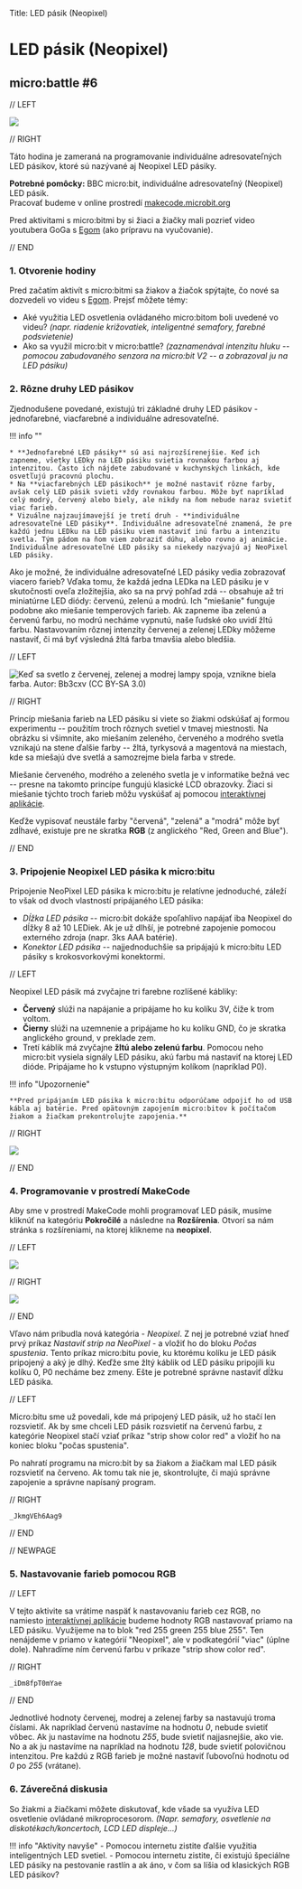 Title:   	LED pásik (Neopixel)

# LED pásik (Neopixel)
## micro:battle #6

// LEFT

![](images/ego_led.jpeg)

// RIGHT

<div markdown="1" class="lection-desc">
Táto hodina je zameraná na programovanie individuálne adresovateľných LED pásikov, ktoré sú  nazývané aj Neopixel LED pásiky.
</div>

**Potrebné pomôcky:** BBC micro:bit, individuálne adresovateľný (Neopixel) LED pásik.  
Pracovať budeme v online prostredí [makecode.microbit.org](https://makecode.microbit.org/)


Pred aktivitami s micro:bitmi by si žiaci a žiačky mali pozrieť video youtubera GoGa s [Egom](https://youtu.be/3__VZ8dq7-s) (ako prípravu na vyučovanie).

// END

### 1. Otvorenie hodiny

Pred začatím aktivít s micro:bitmi sa žiakov a žiačok spýtajte, čo nové sa dozvedeli vo videu s [Egom](https://youtu.be/3__VZ8dq7-s). Prejsť môžete témy:

* Aké využitia LED osvetlenia ovládaného micro:bitom boli uvedené vo videu? *(napr. riadenie križovatiek, inteligentné semafory, farebné podsvietenie)*
* Ako sa využil micro:bit v micro:battle? *(zaznamenával intenzitu hluku -- pomocou zabudovaného senzora na micro:bit V2 -- a zobrazoval ju na LED pásiku)*


### 2. Rôzne druhy LED pásikov

Zjednodušene povedané, existujú tri základné druhy LED pásikov - jednofarebné, viacfarebné a individuálne adresovateľné.

!!! info ""

	* **Jednofarebné LED pásiky** sú asi najrozšírenejšie. Keď ich zapneme, všetky LEDky na LED pásiku svietia rovnakou farbou aj intenzitou. Často ich nájdete zabudované v kuchynských linkách, kde osvetľujú pracovnú plochu.
	* Na **viacfarebných LED pásikoch** je možné nastaviť rôzne farby, avšak celý LED pásik svieti vždy rovnakou farbou. Môže byť napríklad celý modrý, červený alebo biely, ale nikdy na ňom nebude naraz svietiť viac farieb.
	* Vizuálne najzaujímavejší je tretí druh - **individuálne adresovateľné LED pásiky**. Individuálne adresovateľné znamená, že pre každú jednu LEDku na LED pásiku viem nastaviť inú farbu a intenzitu svetla. Tým pádom na ňom viem zobraziť dúhu, alebo rovno aj animácie. Individuálne adresovateľné LED pásiky sa niekedy nazývajú aj NeoPixel LED pásiky.

Ako je možné, že individuálne adresovateľné LED pásiky vedia zobrazovať viacero farieb? Vďaka tomu, že každá jedna LEDka na LED pásiku je v skutočnosti oveľa zložitejšia, ako sa na prvý pohľad zdá -- obsahuje až tri miniatúrne LED diódy: červenú, zelenú a modrú. Ich "miešanie" funguje podobne ako miešanie temperových farieb. Ak zapneme iba zelenú a červenú farbu, no modrú necháme vypnutú, naše ľudské oko uvidí žltú farbu. Nastavovaním rôznej intenzity červenej a zelenej LEDky môžeme nastaviť, či má byť výsledná žltá farba tmavšia alebo bledšia.

// LEFT

![Keď sa svetlo z červenej, zelenej a modrej lampy spoja,<br>vznikne biela farba. Autor: [Bb3cxv (CC BY-SA 3.0)](https://sk.wikipedia.org/wiki/RGB#/media/S%C3%BAbor:RGB_illumination.jpg)](images/rgb_wiki.jpg)

// RIGHT

Princíp miešania farieb na LED pásiku si viete so žiakmi odskúšať aj formou experimentu -- použitím troch rôznych svetiel v tmavej miestnosti. Na obrázku si všimnite, ako miešaním zeleného, červeného a modrého svetla vznikajú na stene ďalšie farby -- žltá, tyrkysová a magentová na miestach, kde sa miešajú dve svetlá a samozrejme biela farba v strede.

Miešanie červeného, modrého a zeleného svetla je v informatike bežná vec -- presne na takomto princípe fungujú klasické LCD obrazovky. Žiaci si miešanie týchto troch farieb môžu vyskúšať aj pomocou [interaktívnej aplikácie](https://www.w3schools.com/colors/colors_rgb.asp).

Keďže vypisovať neustále farby "červená", "zelená" a "modrá" môže byť zdĺhavé, existuje pre ne skratka **RGB** (z anglického "Red, Green and Blue").

// END

### 3. Pripojenie Neopixel LED pásika k micro:bitu

Pripojenie NeoPixel LED pásika k micro:bitu je relatívne jednoduché, záleží to však od dvoch vlastností pripájaného LED pásika:

* *Dĺžka LED pásika* -- micro:bit dokáže spoľahlivo napájať iba Neopixel do dĺžky 8 až 10 LEDiek. Ak je už dlhší, je potrebné zapojenie pomocou externého zdroja (napr. 3ks AAA batérie).
* *Konektor LED pásika* -- najjednoduchšie sa pripájajú k micro:bitu LED pásiky s krokosvorkovými konektormi.


// LEFT

Neopixel LED pásik má zvyčajne tri farebne rozlíšené kábliky:

* **Červený** slúži na napájanie a pripájame ho ku kolíku 3V, čiže k trom voltom.
* **Čierny** slúži na uzemnenie a pripájame ho ku kolíku GND, čo je skratka anglického ground, v preklade zem.
* Tretí káblik má zvyčajne **žltú alebo zelenú farbu**. Pomocou neho micro:bit vysiela signály LED pásiku, akú farbu má nastaviť na ktorej LED dióde. Pripájame ho k vstupno výstupným kolíkom (napríklad P0).

!!! info "Upozornenie"

	**Pred pripájaním LED pásika k micro:bitu odporúčame odpojiť ho od USB kábla aj batérie. Pred opätovným zapojením micro:bitov k počítačom žiakom a žiačkam prekontrolujte zapojenia.**

// RIGHT

![](images/detail.jpeg)

// END

### 4. Programovanie v prostredí MakeCode

Aby sme v prostredí MakeCode mohli programovať LED pásik, musíme kliknúť na kategóriu **Pokročilé** a následne na **Rozšírenia**. Otvorí sa nám stránka s rozšíreniami, na ktorej klikneme na **neopixel**.

// LEFT

![](images/makecode-1.png)

// RIGHT

![](images/makecode-2.png)

// END

Vľavo nám pribudla nová kategória - *Neopixel*. Z nej je potrebné vziať hneď prvý príkaz *Nastaviť strip na NeoPixel* - a vložiť ho do bloku *Počas spustenia*. Tento príkaz micro:bitu povie, ku ktorému kolíku je LED pásik pripojený a aký je dlhý. Keďže sme žltý káblik od LED pásiku pripojili ku kolíku 0, P0 necháme bez zmeny. Ešte je potrebné správne nastaviť dĺžku LED pásika.

// LEFT

Micro:bitu sme už povedali, kde má pripojený LED pásik, už ho stačí len rozsvietiť. Ak by sme chceli LED pásik rozsvietiť na červenú farbu, z kategórie Neopixel stačí vziať príkaz "strip show color red" a vložiť ho na koniec bloku "počas spustenia".

Po nahratí programu na micro:bit by sa žiakom a žiačkam mal LED pásik rozsvietiť na červeno. Ak tomu tak nie je, skontrolujte, či majú správne zapojenie a správne napísaný program.

// RIGHT

```makecode
_JkmgVEh6Aag9
```

// END

// NEWPAGE

### 5. Nastavovanie farieb pomocou RGB

// LEFT

V tejto aktivite sa vrátime naspäť k nastavovaniu farieb cez RGB, no namiesto [interaktívnej aplikácie](https://www.w3schools.com/colors/colors_rgb.asp) budeme hodnoty RGB nastavovať priamo na LED pásiku. Využijeme na to blok "red 255 green 255 blue 255". Ten nenájdeme v priamo v kategórií "Neopixel", ale v podkategórií "viac" (úplne dole). Nahradíme ním červenú farbu v príkaze "strip show color red".

// RIGHT

```makecode
_iDm8fpT0mYae
```

// END

Jednotlivé hodnoty červenej, modrej a zelenej farby sa nastavujú troma číslami. Ak napríklad červenú nastavíme na hodnotu *0*, nebude svietiť vôbec. Ak ju nastavíme na hodnotu *255*, bude svietiť najjasnejšie, ako vie. No a ak ju nastavíme na napríklad na hodnotu *128*, bude svietiť polovičnou intenzitou. Pre každú z RGB farieb je možné nastaviť ľubovoľnú hodnotu od *0* po *255* (vrátane).

### 6. Záverečná diskusia

So žiakmi a žiačkami môžete diskutovať, kde všade sa využíva LED osvetlenie ovládané mikroprocesorom. *(Napr. semafory, osvetlenie na diskotékach/koncertoch, LCD LED displeje...)*

!!! info "Aktivity navyše"
	- Pomocou internetu zistite ďalšie využitia inteligentných LED svetiel.
	- Pomocou internetu zistite, či existujú špeciálne LED pásiky na pestovanie rastlín a ak áno, v čom sa líšia od klasických RGB LED pásikov?
